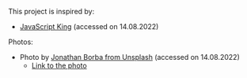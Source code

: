 This project is inspired by:
- [JavaScript King](https://www.youtube.com/watch?v=EWv2jnhZErc) (accessed on 14.08.2022)

Photos:
- Photo by [Jonathan Borba from Unsplash](https://unsplash.com/@jonathanborba?utm_source=unsplash&utm_medium=referral&utm_content=creditCopyText) (accessed on 14.08.2022)
  - [Link to the photo](https://images.unsplash.com/photo-1571019613454-1cb2f99b2d8b?ixlib=rb-1.2.1&ixid=MnwxMjA3fDB8MHxwaG90by1wYWdlfHx8fGVufDB8fHx8&auto=format&fit=crop&w=1170&q=80)
